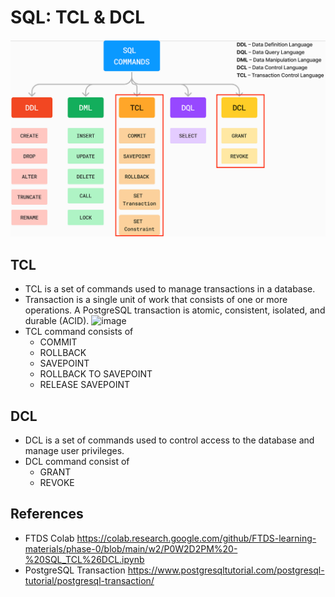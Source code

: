# SQL: TCL & DCL

![alt text](image.png)

## TCL

- TCL is a set of commands used to manage transactions in a database.
- Transaction is a single unit of work that consists of one or more operations. A PostgreSQL transaction is atomic, consistent, isolated, and durable (ACID).
  ![image](https://www.dbvis.com/wp-content/uploads/2023/08/2-6.png)
- TCL command consists of
  - COMMIT
  - ROLLBACK
  - SAVEPOINT
  - ROLLBACK TO SAVEPOINT
  - RELEASE SAVEPOINT

## DCL

- DCL is a set of commands used to control access to the database and manage user privileges.
- DCL command consist of
  - GRANT
  - REVOKE

## References

- FTDS Colab <https://colab.research.google.com/github/FTDS-learning-materials/phase-0/blob/main/w2/P0W2D2PM%20-%20SQL_TCL%26DCL.ipynb>
- PostgreSQL Transaction <https://www.postgresqltutorial.com/postgresql-tutorial/postgresql-transaction/>
